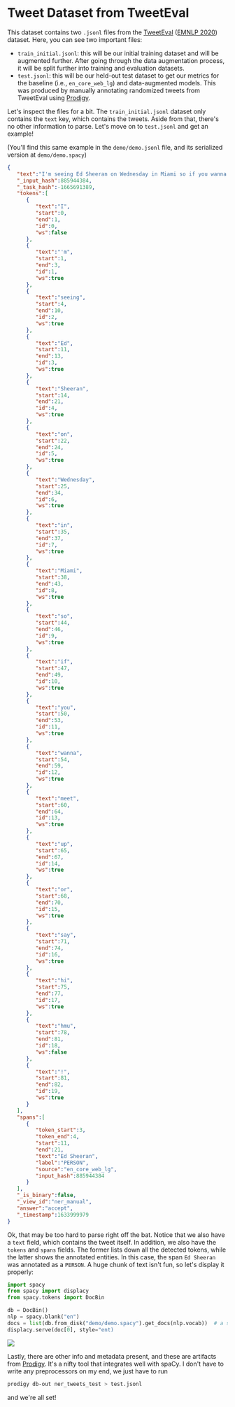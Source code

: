 # Tweet Dataset from TweetEval

This dataset contains two `.jsonl` files from the
[TweetEval](https://github.com/cardiffnlp/tweeteval) ([EMNLP
2020](https://arxiv.org/pdf/2010.12421.pdf)) dataset. Here, you can see two
important files:
- `train_initial.jsonl`: this will be our initial training dataset and will be
    augmented further. After going through the data augmentation process, it
    will be split further into training and evaluation datasets.
- `test.jsonl`: this will be our held-out test dataset to get our metrics for
    the baseline (i.e., `en_core_web_lg`) and data-augmented models. This was
    produced by manually annotating randomized tweets from TweetEval using
    [Prodigy](https://prodi.gy/).

Let's inspect the files for a bit. The `train_initial.jsonl` dataset only
contains the `text` key, which contains the tweets. Aside from that, there's no
other information to parse. Let's move on to `test.jsonl` and get an example!

(You'll find this same example in the `demo/demo.jsonl` file, and its serialized
version at `demo/demo.spacy`)

```json
{
   "text":"I'm seeing Ed Sheeran on Wednesday in Miami so if you wanna meet up or say hi hmu!",
   "_input_hash":885944384,
   "_task_hash":-1665691389,
   "tokens":[
      {
         "text":"I",
         "start":0,
         "end":1,
         "id":0,
         "ws":false
      },
      {
         "text":"'m",
         "start":1,
         "end":3,
         "id":1,
         "ws":true
      },
      {
         "text":"seeing",
         "start":4,
         "end":10,
         "id":2,
         "ws":true
      },
      {
         "text":"Ed",
         "start":11,
         "end":13,
         "id":3,
         "ws":true
      },
      {
         "text":"Sheeran",
         "start":14,
         "end":21,
         "id":4,
         "ws":true
      },
      {
         "text":"on",
         "start":22,
         "end":24,
         "id":5,
         "ws":true
      },
      {
         "text":"Wednesday",
         "start":25,
         "end":34,
         "id":6,
         "ws":true
      },
      {
         "text":"in",
         "start":35,
         "end":37,
         "id":7,
         "ws":true
      },
      {
         "text":"Miami",
         "start":38,
         "end":43,
         "id":8,
         "ws":true
      },
      {
         "text":"so",
         "start":44,
         "end":46,
         "id":9,
         "ws":true
      },
      {
         "text":"if",
         "start":47,
         "end":49,
         "id":10,
         "ws":true
      },
      {
         "text":"you",
         "start":50,
         "end":53,
         "id":11,
         "ws":true
      },
      {
         "text":"wanna",
         "start":54,
         "end":59,
         "id":12,
         "ws":true
      },
      {
         "text":"meet",
         "start":60,
         "end":64,
         "id":13,
         "ws":true
      },
      {
         "text":"up",
         "start":65,
         "end":67,
         "id":14,
         "ws":true
      },
      {
         "text":"or",
         "start":68,
         "end":70,
         "id":15,
         "ws":true
      },
      {
         "text":"say",
         "start":71,
         "end":74,
         "id":16,
         "ws":true
      },
      {
         "text":"hi",
         "start":75,
         "end":77,
         "id":17,
         "ws":true
      },
      {
         "text":"hmu",
         "start":78,
         "end":81,
         "id":18,
         "ws":false
      },
      {
         "text":"!",
         "start":81,
         "end":82,
         "id":19,
         "ws":true
      }
   ],
   "spans":[
      {
         "token_start":3,
         "token_end":4,
         "start":11,
         "end":21,
         "text":"Ed Sheeran",
         "label":"PERSON",
         "source":"en_core_web_lg",
         "input_hash":885944384
      }
   ],
   "_is_binary":false,
   "_view_id":"ner_manual",
   "answer":"accept",
   "_timestamp":1633999979
}
```


Ok, that may be too hard to parse right off the bat. Notice that we also have a
`text` field, which contains the tweet itself. In addition, we also have the
`tokens` and `spans` fields. The former lists down all the detected tokens,
while the latter shows the annotated entities. In this case, the span `Ed Sheeran` was
annotated as a `PERSON`. A huge chunk of text isn't fun, so let's display it properly:

```python
import spacy
from spacy import displacy
from spacy.tokens import DocBin

db = DocBin()
nlp = spacy.blank("en")
docs = list(db.from_disk("demo/demo.spacy").get_docs(nlp.vocab))  # a single document file
displacy.serve(doc[0], style="ent)
```

![](/assets/demo/demo_screenshot.png)

Lastly, there are other info and metadata present, and these are artifacts from
[Prodigy](prodi.gy).  It's a nifty tool that integrates well with spaCy. I don't
have to write any preprocessors on my end, we just have to run 

```sh
prodigy db-out ner_tweets_test > test.jsonl
```

and we're all set!